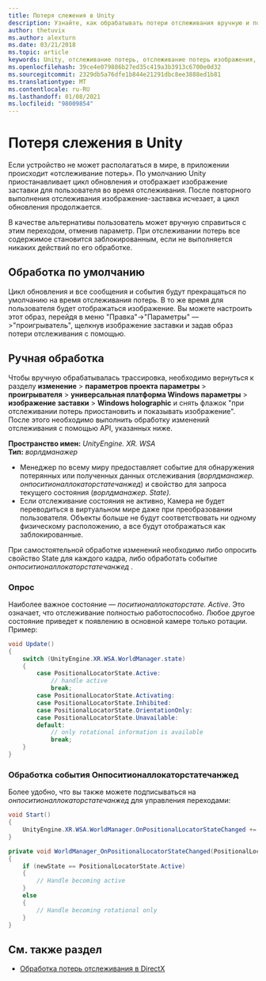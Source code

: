 ```yaml
---
title: Потеря слежения в Unity
description: Узнайте, как обрабатывать потери отслеживания вручную и по умолчанию в приложении Unity Mixed Reality.
author: thetuvix
ms.author: alexturn
ms.date: 03/21/2018
ms.topic: article
keywords: Unity, отслеживание потерь, отслеживание потерь изображения, опрос, гарнитура смешанной реальности, гарнитура Windows Mixed Reality, гарнитура виртуальной реальности
ms.openlocfilehash: 39ce4e079886b27ed35c419a3b3913c6700e0d32
ms.sourcegitcommit: 2329db5a76dfe1b844e21291dbc8ee3888ed1b81
ms.translationtype: MT
ms.contentlocale: ru-RU
ms.lasthandoff: 01/08/2021
ms.locfileid: "98009854"
---
```

# <a name="tracking-loss-in-unity"></a>Потеря слежения в Unity

Если устройство не может располагаться в мире, в приложении происходит «отслеживание потерь». По умолчанию Unity приостанавливает цикл обновления и отображает изображение заставки для пользователя во время отслеживания. После повторного выполнения отслеживания изображение-заставка исчезает, а цикл обновления продолжается.

В качестве альтернативы пользователь может вручную справиться с этим переходом, отменив параметр. При отслеживании потерь все содержимое становится заблокированным, если не выполняется никаких действий по его обработке.

## <a name="default-handling"></a>Обработка по умолчанию

Цикл обновления и все сообщения и события будут прекращаться по умолчанию на время отслеживания потерь. В то же время для пользователя будет отображаться изображение. Вы можете настроить этот образ, перейдя в меню "Правка"->"Параметры" — >"проигрыватель", щелкнув изображение заставки и задав образ потери отслеживания с помощью.

## <a name="manual-handling"></a>Ручная обработка

Чтобы вручную обрабатывалась трассировка, необходимо вернуться к разделу **изменение**  >  **параметров проекта параметры**  >  **проигрывателя**  >  **универсальная платформа Windows параметры**  >  **изображение заставки**  >  **Windows holographic** и снять флажок "при отслеживании потерь приостановить и показывать изображение". После этого необходимо выполнить обработку изменений отслеживания с помощью API, указанных ниже.

**Пространство имен:** *UnityEngine. XR. WSA*<br>
**Тип:** *ворлдманажер*

* Менеджер по всему миру предоставляет событие для обнаружения потерянных или полученных данных отслеживания (*ворлдманажер. онпоситионаллокаторстатечанжед*) и свойство для запроса текущего состояния (*ворлдманажер. State).*
* Если отслеживание состояния не активно, Камера не будет переводиться в виртуальном мире даже при преобразовании пользователя. Объекты больше не будут соответствовать ни одному физическому расположению, а все будут отображаться как заблокированные.

При самостоятельной обработке изменений необходимо либо опросить свойство State для каждого кадра, либо обработать событие *онпоситионаллокаторстатечанжед* .

### <a name="polling"></a>Опрос

Наиболее важное состояние — *поситионаллокаторстате. Active*. Это означает, что отслеживание полностью работоспособно. Любое другое состояние приведет к появлению в основной камере только ротации. Пример:

```cs
void Update()
{
    switch (UnityEngine.XR.WSA.WorldManager.state)
    {
        case PositionalLocatorState.Active:
            // handle active
            break;
        case PositionalLocatorState.Activating:
        case PositionalLocatorState.Inhibited:
        case PositionalLocatorState.OrientationOnly:
        case PositionalLocatorState.Unavailable:
        default:
            // only rotational information is available
            break;
    }
}
```

### <a name="handling-the-onpositionallocatorstatechanged-event"></a>Обработка события Онпоситионаллокаторстатечанжед

Более удобно, что вы также можете подписываться на *онпоситионаллокаторстатечанжед* для управления переходами:

```cs
void Start()
{
    UnityEngine.XR.WSA.WorldManager.OnPositionalLocatorStateChanged += WorldManager_OnPositionalLocatorStateChanged;
}

private void WorldManager_OnPositionalLocatorStateChanged(PositionalLocatorState oldState, PositionalLocatorState newState)
{
    if (newState == PositionalLocatorState.Active)
    {
        // Handle becoming active
    }
    else
    {
        // Handle becoming rotational only
    }
}
```

## <a name="see-also"></a>См. также раздел

* [Обработка потерь отслеживания в DirectX](../native/coordinate-systems-in-directx.md#handling-tracking-loss)
